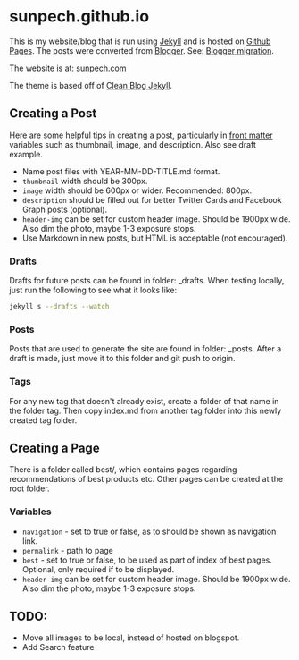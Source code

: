 # sunpech.github.io

This is my website/blog that is run using [Jekyll](http://jekyllrb.com/) and is hosted on [Github Pages](https://pages.github.com/). The posts were converted from [Blogger](http://www.blogger.com). See: [Blogger migration](http://jekyllrb.com/docs/migrations/).

The website is at: [sunpech.com](http://sunpech.com)

The theme is based off of [Clean Blog Jekyll](https://github.com/IronSummitMedia/startbootstrap-clean-blog-jekyll).

## Creating a Post

Here are some helpful tips in creating a post, particularly in [front matter](http://jekyllrb.com/docs/frontmatter/) variables such as thumbnail, image, and description. Also see draft example.

* Name post files with YEAR-MM-DD-TITLE.md format.
* `thumbnail` width should be 300px.
* `image` width should be 600px or wider. Recommended: 800px.
* `description` should be filled out for better Twitter Cards and Facebook Graph posts (optional).
* `header-img` can be set for custom header image. Should be 1900px wide. Also dim the photo, maybe 1-3 exposure stops.
* Use Markdown in new posts, but HTML is acceptable (not encouraged).

### Drafts

Drafts for future posts can be found in folder: _drafts. When testing locally, just run the following to see what it looks like:

```bash
jekyll s --drafts --watch
```

### Posts

Posts that are used to generate the site are found in folder: _posts. After a draft is made, just move it to this folder and git push to origin.

### Tags

For any new tag that doesn't already exist, create a folder of that name in the folder tag. Then copy index.md from another tag folder into this newly created tag folder.

## Creating a Page

There is a folder called best/, which contains pages regarding recommendations of best products etc. Other pages can be created at the root folder.

### Variables

* `navigation` - set to true or false, as to should be shown as navigation link.
* `permalink` - path to page
* `best` - set to true or false, to be used as part of index of best pages. Optional, only required if to be displayed.
* `header-img` can be set for custom header image. Should be 1900px wide. Also dim the photo, maybe 1-3 exposure stops.

## TODO:

* Move all images to be local, instead of hosted on blogspot.
* Add Search feature
